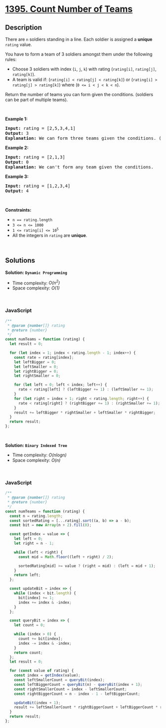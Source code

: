 # [1395. Count Number of Teams](https://leetcode.com/problems/count-number-of-teams)

## Description

<div class="_1l1MA" data-track-load="description_content"><p>There are <code>n</code> soldiers standing in a line. Each soldier is assigned a <strong>unique</strong> <code>rating</code> value.</p>

<p>You have to form a team of 3 soldiers amongst them under the following rules:</p>

<ul>
	<li>Choose 3 soldiers with index (<code>i</code>, <code>j</code>, <code>k</code>) with rating (<code>rating[i]</code>, <code>rating[j]</code>, <code>rating[k]</code>).</li>
	<li>A team is valid if: (<code>rating[i] &lt; rating[j] &lt; rating[k]</code>) or (<code>rating[i] &gt; rating[j] &gt; rating[k]</code>) where (<code>0 &lt;= i &lt; j &lt; k &lt; n</code>).</li>
</ul>

<p>Return the number of teams you can form given the conditions. (soldiers can be part of multiple teams).</p>

<p>&nbsp;</p>
<p><strong class="example">Example 1:</strong></p>

<pre><strong>Input:</strong> rating = [2,5,3,4,1]
<strong>Output:</strong> 3
<strong>Explanation:</strong> We can form three teams given the conditions. (2,3,4), (5,4,1), (5,3,1). 
</pre>

<p><strong class="example">Example 2:</strong></p>

<pre><strong>Input:</strong> rating = [2,1,3]
<strong>Output:</strong> 0
<strong>Explanation:</strong> We can't form any team given the conditions.
</pre>

<p><strong class="example">Example 3:</strong></p>

<pre><strong>Input:</strong> rating = [1,2,3,4]
<strong>Output:</strong> 4
</pre>

<p>&nbsp;</p>
<p><strong>Constraints:</strong></p>

<ul>
	<li><code>n == rating.length</code></li>
	<li><code>3 &lt;= n &lt;= 1000</code></li>
	<li><code>1 &lt;= rating[i] &lt;= 10<sup>5</sup></code></li>
	<li>All the integers in <code>rating</code> are <strong>unique</strong>.</li>
</ul>
</div>

<p>&nbsp;</p>

## Solutions

**Solution: `Dynamic Programming`**

- Time complexity: <em>O(n<sup>2</sup>)</em>
- Space complexity: <em>O(1)</em>

<p>&nbsp;</p>

### **JavaScript**

```js
/**
 * @param {number[]} rating
 * @return {number}
 */
const numTeams = function (rating) {
  let result = 0;

  for (let index = 1; index < rating.length - 1; index++) {
    const rate = rating[index];
    let leftBigger = 0;
    let leftSmaller = 0;
    let rightBigger = 0;
    let rightSmaller = 0;

    for (let left = 0; left < index; left++) {
      rate < rating[left] ? (leftBigger += 1) : (leftSmaller += 1);
    }
    for (let right = index + 1; right < rating.length; right++) {
      rate < rating[right] ? (rightBigger += 1) : (rightSmaller += 1);
    }
    result += leftBigger * rightSmaller + leftSmaller * rightBigger;
  }
  return result;
};
```

<p>&nbsp;</p>

**Solution: `Binary Indexed Tree`**

- Time complexity: <em>O(nlogn)</em>
- Space complexity: <em>O(n)</em>

<p>&nbsp;</p>

### **JavaScript**

```js
/**
 * @param {number[]} rating
 * @return {number}
 */
const numTeams = function (rating) {
  const n = rating.length;
  const sortedRating = [...rating].sort((a, b) => a - b);
  const bit = new Array(n + 2).fill(0);

  const getIndex = value => {
    let left = 0;
    let right = n - 1;

    while (left < right) {
      const mid = Math.floor((left + right) / 2);

      sortedRating[mid] >= value ? (right = mid) : (left = mid + 1);
    }
    return left;
  };

  const updateBit = index => {
    while (index < bit.length) {
      bit[index] += 1;
      index += index & -index;
    }
  };

  const queryBit = index => {
    let count = 0;

    while (index > 0) {
      count += bit[index];
      index -= index & -index;
    }
    return count;
  };
  let result = 0;

  for (const value of rating) {
    const index = getIndex(value);
    const leftSmallerCount = queryBit(index);
    const leftBiggerCount = queryBit(n) - queryBit(index + 1);
    const rightSmallerCount = index - leftSmallerCount;
    const rightBiggerCount = n - index - 1 - leftBiggerCount;

    updateBit(index + 1);
    result += leftSmallerCount * rightBiggerCount + leftBiggerCount * rightSmallerCount;
  }
  return result;
};
```
